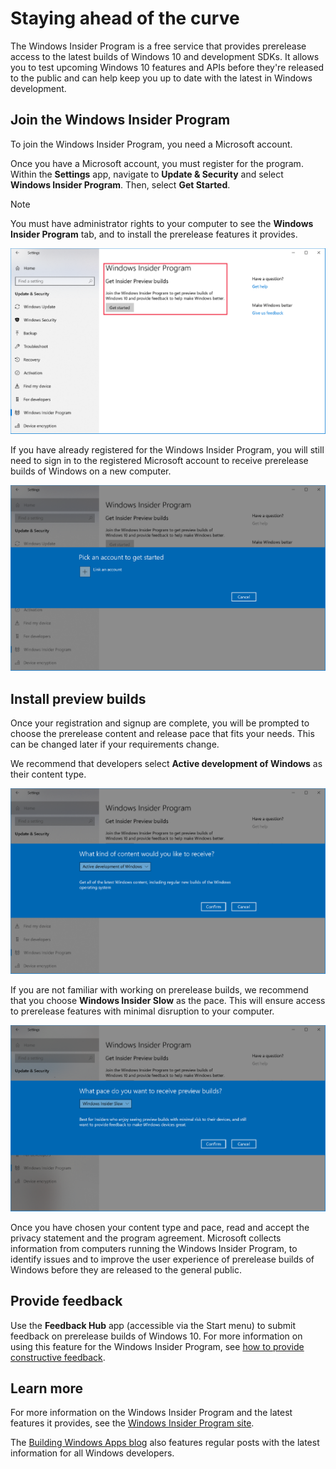 # Staying ahead of the curve

The Windows Insider Program is a free service that provides prerelease access to the latest builds of Windows 10 and development SDKs. It allows you to test upcoming Windows 10 features and APIs before they're released to the public and can help keep you up to date with the latest in Windows development.

## Join the Windows Insider Program

To join the Windows Insider Program, you need a Microsoft account.

Once you have a Microsoft account, you must register for the program. Within the **Settings** app, navigate to **Update & Security** and select **Windows Insider Program**. Then, select **Get Started**.

> [!NOTE]
> You must have administrator rights to your computer to see the **Windows Insider Program** tab, and to install the prerelease features it provides.

![Join the Windows Insider Program](../media/insider-program-join.png)

If you have already registered for the Windows Insider Program, you will still need to sign in to the registered Microsoft account to receive prerelease builds of Windows on a new computer.

![Choose your account for the Windows Insider Program](../media/insider-program-account.png)

## Install preview builds

Once your registration and signup are complete, you will be prompted to choose the prerelease content and release pace that fits your needs. This can be changed later if your requirements change.

We recommend that developers select **Active development of Windows** as their content type.

![Choose your content type for the Windows Insider Program](../media/insider-program-content-choice.png)

If you are not familiar with working on prerelease builds, we recommend that you choose **Windows Insider Slow** as the pace. This will ensure access to prerelease features with minimal disruption to your computer.

![Choose your build pace for the Windows Insider Program](../media/insider-program-pace.png)

Once you have chosen your content type and pace, read and accept the privacy statement and the program agreement. Microsoft collects information from computers running the Windows Insider Program, to identify issues and to improve the user experience of prerelease builds of Windows before they are released to the general public.

## Provide feedback

Use the **Feedback Hub** app (accessible via the Start menu) to submit feedback on prerelease builds of Windows 10. For more information on using this feature for the Windows Insider Program, see [how to provide constructive feedback](https://insider.windows.com/how-to-feedback/).

## Learn more

For more information on the Windows Insider Program and the latest features it provides, see the [Windows Insider Program site](https://insider.windows.com/).

The [Building Windows Apps blog](https://blogs.windows.com/buildingapps/#xcQIUrA1c5hMFw84.97) also features regular posts with the latest information for all Windows developers.
